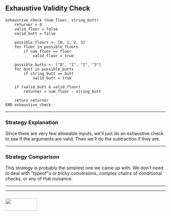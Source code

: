 ## Exhaustive Validity Check

```
exhaustive_check (num_floor, string_butt)
	returner = 0
	valid_floor = false
	valid_butt = false

	possible_floors <- [0, 1, 2, 3]
	for floor in possible_floors
		if num_floor == floor
			valid_floor = true

	possible_butts <- ["0", "1", "2", "3"]
	for butt in possible_butts
		if string_butt == butt
			valid_butt = true

	if (valid_butt & valid_floor)
		returner = num_floor - string_butt

	return returner
END exhaustive_check
```

___

### Strategy Explanation

Since there are very few allowable inputs, we'll just do an exhaustive check to see if the arguments are valid.  Then we'll do the subtraction if they are.

___

### Strategy Comparison

This strategy is probably the simplest one we came up with.  We don't need to deal with "typeof"s or tricky conversions, complex chains of conditional checks, or any of that nuisance. 



___
___
### <a href="http://elewa.education/blog" target="_blank"><img src="https://user-images.githubusercontent.com/18554853/34921062-506450ae-f97d-11e7-875f-6feeb26ad72d.png" width="100" height="40"/></a>